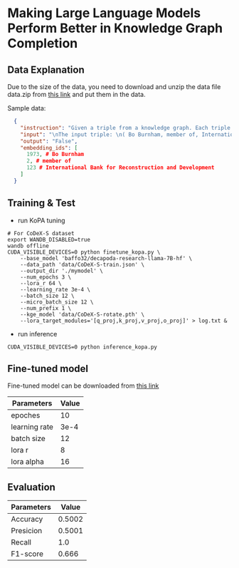 # Making Large Language Models Perform Better in Knowledge Graph Completion


## Data Explanation
Due to the size of the data, you need to download and unzip the data file data.zip from [this link](https://drive.google.com/file/d/1J1Ioi23jTMaBkBDYzfIy2MAZYMUIjFWW/view?usp=drive_link) and put them in the data. 

Sample data:
```json
  {
    "instruction": "Given a triple from a knowledge graph. Each triple consists of a head entity, a relation, and a tail entity. Please determine the correctness of the triple and response True or False.",
    "input": "\nThe input triple: \n( Bo Burnham, member of, International Bank for Reconstruction and Development )\n",
    "output": "False",
    "embedding_ids": [
      1973, # Bo Burnham
      2, # member of
      123 # International Bank for Reconstruction and Development
    ]
  }
```

## Training & Test
- run KoPA tuning
```shell
# For CoDeX-S dataset
export WANDB_DISABLED=true
wandb offline
CUDA_VISIBLE_DEVICES=0 python finetune_kopa.py \
    --base_model 'baffo32/decapoda-research-llama-7B-hf' \
    --data_path 'data/CoDeX-S-train.json' \
    --output_dir './mymodel' \
    --num_epochs 3 \
    --lora_r 64 \
    --learning_rate 3e-4 \
    --batch_size 12 \
    --micro_batch_size 12 \
    --num_prefix 1 \
    --kge_model 'data/CoDeX-S-rotate.pth' \
    --lora_target_modules='[q_proj,k_proj,v_proj,o_proj]' > log.txt &
```

- run inference
```shell
CUDA_VISIBLE_DEVICES=0 python inference_kopa.py
```

## Fine-tuned model
Fine-tuned model can be downloaded from [this link](https://drive.google.com/drive/folders/1Y5789tyVtfAV_Z03OxbeWfkgbStRxWfp?usp=sharing)

|Parameters| Value |
|----------|-------|
|epoches| 10|
|learning rate| 3e-4|
|batch size| 12|
|lora r| 8 |
|lora alpha| 16|

## Evaluation
|Parameters| Value |
|----------|-------|
|Accuracy| 0.5002 |
|Presicion| 0.5001 |
|Recall|  1.0  |
|F1-score| 0.666 |
